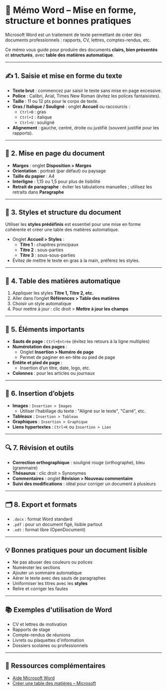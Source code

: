 
# 📝 Mémo Word – Mise en forme, structure et bonnes pratiques

Microsoft Word est un traitement de texte permettant de créer des documents professionnels : rapports, CV, lettres, comptes-rendus, etc.

Ce mémo vous guide pour produire des documents **clairs, bien présentés** et **structurés**, avec **table des matières automatique**.

---

## ✍️ 1. Saisie et mise en forme du texte

- **Texte brut** : commencez par saisir le texte sans mise en page excessive.
- **Police** : Calibri, Arial, Times New Roman (évitez les polices fantaisistes).
- **Taille** : 11 ou 12 pts pour le corps de texte.
- **Gras / Italique / Souligné** : onglet **Accueil** ou raccourcis :
  - `Ctrl+B` : gras
  - `Ctrl+I` : italique
  - `Ctrl+U` : souligné
- **Alignement** : gauche, centré, droite ou justifié (souvent justifié pour les rapports).

---

## 📐 2. Mise en page du document

- **Marges** : onglet **Disposition > Marges**
- **Orientation** : portrait (par défaut) ou paysage
- **Taille du papier** : A4
- **Interligne** : 1,15 ou 1,5 pour plus de lisibilité
- **Retrait de paragraphe** : éviter les tabulations manuelles ; utilisez les retraits dans **Paragraphe**

---

## 🧱 3. Styles et structure du document

Utiliser les **styles prédéfinis** est essentiel pour une mise en forme cohérente et créer une table des matières automatique.

- Onglet **Accueil > Styles** :
  - **Titre 1** : chapitres principaux
  - **Titre 2** : sous-parties
  - **Titre 3** : sous-sous-parties
- Évitez de mettre le texte en gras à la main, préférez les styles.

---

## 🧭 4. Table des matières automatique

1. Appliquer les styles **Titre 1, Titre 2, etc.**
2. Aller dans l’onglet **Références > Table des matières**
3. Choisir un style automatique
4. Pour mettre à jour : clic droit > **Mettre à jour les champs**

---

## 🧩 5. Éléments importants

- **Sauts de page** : `Ctrl+Entrée` (évitez les retours à la ligne multiples)
- **Numérotation des pages** :
  - Onglet **Insertion > Numéro de page**
  - Permet de paginer en en-tête ou pied de page
- **Entête et pied de page** :
  - Insertion d’un titre, date, logo, etc.
- **Colonnes** : pour les articles ou journaux

---

## 🧮 6. Insertion d’objets

- **Images** : `Insertion > Images`
  - Utiliser l’habillage du texte : "Aligné sur le texte", "Carré", etc.
- **Tableaux** : `Insertion > Tableau`
- **Graphiques** : `Insertion > Graphique`
- **Liens hypertextes** : `Ctrl+K` ou `Insertion > Lien`

---

## 🔍 7. Révision et outils

- **Correction orthographique** : souligné rouge (orthographe), bleu (grammaire)
- **Thésaurus** : clic droit > Synonymes
- **Commentaires** : onglet **Révision > Nouveau commentaire**
- **Suivi des modifications** : idéal pour corriger un document à plusieurs

---

## 🗂 8. Export et formats

- `.docx` : format Word standard
- `.pdf` : pour un document figé, lisible partout
- `.odt` : format libre (OpenDocument)

---

## 💡 Bonnes pratiques pour un document lisible

- Ne pas abuser des couleurs ou polices
- Numéroter les sections
- Ajouter un sommaire automatique
- Aérer le texte avec des sauts de paragraphes
- Uniformiser les titres avec les **styles**
- Relire et corriger les fautes

---

## 📚 Exemples d'utilisation de Word

- CV et lettres de motivation
- Rapports de stage
- Compte-rendus de réunions
- Livrets ou plaquettes d'information
- Dossiers scolaires ou professionnels

---

## 🔗 Ressources complémentaires

- [Aide Microsoft Word](https://support.microsoft.com/fr-fr/word)
- [Créer une table des matières – Microsoft](https://support.microsoft.com/fr-fr/office/)

